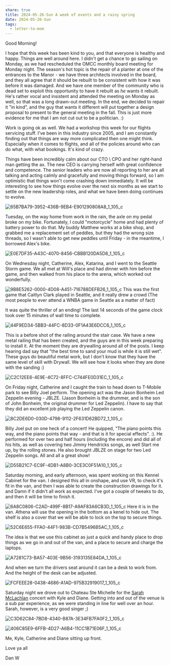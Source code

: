 ```yaml
---
share: true
title: 2024-05-26-Sun A week of events and a rainy spring
date: 2024-05-26-Sun
tags:
  - letter-to-mom
---
```



Good Morning!  

I hope that this week has been kind to you, and that everyone is healthy and happy.  Things are well around here.   I didn't get a chance to go sailing on Monday, as we had rescheduled the OMCC monthly board meeting for Monday night.   The season's hot topic is the repair of a planter at one of the entrances to the Manor - we have three architects involved in the board, and they all agree that it should be rebuilt to be consistent with how it was before it was damaged.  And we have one member of the community who is dead set to exploit this opportunity to have it rebuilt as _he_ wants it rebuilt.   He's rather vocal and insistent and attended the meeting on Monday as well, so that was a long drawn-out meeting.   In the end, we decided to repair it "in kind", and the guy that wants it different will put together a design proposal to present to the general meeting in the fall.   This is just more evidence for me that I am not cut out to be a politician.  :)

Work is going ok as well.  We had a workshop this week for our flights servicing stuff.   I've been in this industry since 2005, and I am constantly finding out that things are way more complicated then one might think.   Especially when it comes to flights, and all of the policies around who can do what, with what bookings.  It's kind of crazy.

Things have been incredibly calm about our CTO \ CPO and her right-hand man getting the ax.  The new CEO is carrying herself with great confidence and competence.  The senior leaders who are now all reporting to her are all talking and acting calmly and gracefully and moving things forward, so I am optimistic that things won't come crashing down immediately.   It will be interesting to see how things evolve over the next six months as we start to settle on the new leadership roles, and what we have been doing continues to evolve. 





![65B7BA79-3952-436B-9EB4-E901290808A8_1_105_c](../attachments/65B7BA79-3952-436B-9EB4-E901290808A8_1_105_c.jpeg)

Tuesday, on the way home from work in the rain, the axle on my pedal broke on my bike.  Fortunately, I could "motorcycle" home and had plenty of battery power to do that.   My buddy Matthew works at a bike shop, and grabbed me a replacement set of peddles, but they had the wrong size threads, so I wasn't able to get new peddles until Friday - in the meantime, I borrowed Alex's bike.

![E0E7DF35-A43C-4070-8456-CBBB120DA5D8_1_105_c](../attachments/E0E7DF35-A43C-4070-8456-CBBB120DA5D8_1_105_c.jpeg)

On Wednesday night, Catherine, Alex, Katarina, and I went to the Seattle Storm game.  We all met at Will's place and had dinner with him before the game, and then walked from his place to the arena, which worked out wonderfully.

![9B8E5262-0000-4D08-A451-716788DEFB26_1_105_c](../attachments/9B8E5262-0000-4D08-A451-716788DEFB26_1_105_c.jpeg)
This was the first game that Caitlyn Clark played in Seattle, and it really drew a crowd (The most people to ever attend a WNBA game in Seattle as a matter of fact)

It was quite the thriller of an ending!  The last 14 seconds of the game clock took over 15 minutes of wall time to complete.


![44F9ED34-5BB3-44FC-8D33-0F1A43E6DCC6_1_105_c](../attachments/44F9ED34-5BB3-44FC-8D33-0F1A43E6DCC6_1_105_c.jpeg)

This is a before shot of the railing around the stair case.   We have a new metal railing that has been created, and the guys are in this week preparing to install it.  At the moment they are drywalling around all of the posts.  I keep hearing dad say that "the best time to sand your mud is while it is still wet". These guys do beautiful metal work, but I don't know that they have the same level of skill with Drywall.  We will see how it looks when they are done with the sanding :) 


![C2C12EE6-4E9E-4C72-8FFC-C744FE0D31EC_1_105_c](../attachments/C2C12EE6-4E9E-4C72-8FFC-C744FE0D31EC_1_105_c.jpeg)

On Friday night, Catherine and I caught the train to head down to T-Mobile park to see Billy Joel perform.  The opening act was the Jason Bonheim Led Zeppelin evening - JBLZE.  (Jason Bonheim is the drummer, and is the son of John Bonheim, the original drummer for Led Zeppelin). I have to say that they did an excellent job playing the Led Zeppelin canon.

![8C2DE6D0-030D-4798-9112-2F631D62BD72_1_105_c](../attachments/8C2DE6D0-030D-4798-9112-2F631D62BD72_1_105_c.jpeg)

Billy Joel put on one heck of a concert!   He quipped, "The piano points this way, and the piano points that way - and that is it for special effects". :).   He performed for over two and half hours (including the encore)  and did all of his hits, as well as covering two Jimmy Hendricks songs, as well Start me up, by the rolling stones.   He also brought JBLZE on stage for two Led Zeppelin songs.  All and all a great show!

![D55B21C7-EC9F-4DB1-A8B0-3CE3C0F51A10_1_105_c](../attachments/D55B21C7-EC9F-4DB1-A8B0-3CE3C0F51A10_1_105_c.jpeg)

Saturday morning, and early afternoon, was spent working on this Kennel Cabinet for the van.  I designed this all in onshape, and use VR, to check it's fit in the van, and then I was able to create the construction drawings for it.  and Damn if it didn't all work as expected.   I've got a couple of tweaks to do, and then it will be time to finish it.   

![6A8C0806-C2AD-499F-8B17-A9AF83A6CB3D_1_105_c](../attachments/6A8C0806-C2AD-499F-8B17-A9AF83A6CB3D_1_105_c.jpeg)
Here it is in the van.  Athena will use the opening in the bottom as a kenel to hide out.  The shelf is also a cover that we will be able to lock on the top to secure things.

![52C6E655-FFA0-44F1-983B-CD7B5496B5AC_1_105_c](../attachments/52C6E655-FFA0-44F1-983B-CD7B5496B5AC_1_105_c.jpeg)

The idea is that we use this cabinet as just a quick and handy place to drop things as we go in and out of the van, and a place to secure and charge the laptops.

![A7281C73-BA57-403E-9B56-3193135E84DA_1_105_c](../attachments/A7281C73-BA57-403E-9B56-3193135E84DA_1_105_c.jpeg)

And when we turn the drivers seat around it can be a desk to work from.   And the height of the desk can be adjusted.   

![FCFEEE28-0438-4686-A1AD-975B32919017_1_105_c](../attachments/FCFEEE28-0438-4686-A1AD-975B32919017_1_105_c.jpeg)

Saturday night we drove out to Chateau Ste Michelle for the [Sarah McLachlan](https://en.m.wikipedia.org/wiki/Sarah_McLachlan) concert with Kyle and Diane.  Getting into and out of the venue is a sub par experience, as we were standing in line for well over an hour.  Sarah, however, is a very good singer ;) 

![C3D62C84-7BD8-4340-B87A-3E34FB7FA0F2_1_105_c](../attachments/C3D62C84-7BD8-4340-B87A-3E34FB7FA0F2_1_105_c.jpeg)

![406C85E9-6FFB-4D27-A6B4-11CC1B71E06F_1_105_c](../attachments/406C85E9-6FFB-4D27-A6B4-11CC1B71E06F_1_105_c.jpeg)

Me, Kyle, Catherine and Diane sitting up front. 

Love ya all

Dan W  